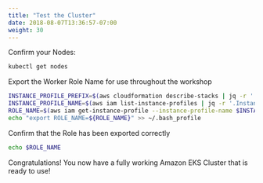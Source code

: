 ```yaml
---
title: "Test the Cluster"
date: 2018-08-07T13:36:57-07:00
weight: 30
---
```


Confirm your Nodes:

```bash
kubectl get nodes
```

Export the Worker Role Name for use throughout the workshop

```bash
INSTANCE_PROFILE_PREFIX=$(aws cloudformation describe-stacks | jq -r '.Stacks[].StackName' | grep eksctl-eksworkshop-eksctl-nodegroup)
INSTANCE_PROFILE_NAME=$(aws iam list-instance-profiles | jq -r '.InstanceProfiles[].InstanceProfileName' | grep $INSTANCE_PROFILE_PREFIX)
ROLE_NAME=$(aws iam get-instance-profile --instance-profile-name $INSTANCE_PROFILE_NAME | jq -r '.InstanceProfile.Roles[] | .RoleName')
echo "export ROLE_NAME=${ROLE_NAME}" >> ~/.bash_profile
```

Confirm that the Role has been exported correctly

```bash
echo $ROLE_NAME
```

Congratulations! You now have a fully working Amazon EKS Cluster that is ready to use!
